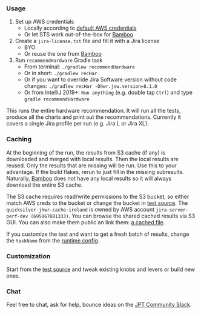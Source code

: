 ### Usage

1. Set up AWS credentials
    * Locally according to [default AWS credentials]
    * Or let STS work out-of-the-box for [Bamboo]
2. Create a `jira-license.txt` file and fill it with a Jira license
    * BYO
    * Or reuse the one from [Bamboo]
3. Run `recommendHardware` Gradle task
    * From terminal: `./gradlew recommendHardware`
    * Or in short: `./gradlew recHar`
    * Or if you want to override Jira Software version without code changes: `./gradlew recHar -Dhwr.jsw.version=8.1.0`
    * Or from IntelliJ 2019+: `Run anything` (e.g. double tap `Ctrl`) and type `gradle recommendHardware`

This runs the entire hardware recommendation.
It will run all the tests, produce all the charts and print out the recommendations.
Currently it covers a single Jira profile per run (e.g. Jira L or Jira XL).

### Caching

At the beginning of the run, the results from S3 cache (if any) is downloaded and merged with local results.
Then the local results are reused. Only the results that are missing will be run.
Use this to your advantage. If the build flakes, rerun to just fill in the missing subresults.
Naturally, [Bamboo] does not have any local results so it will always download the entire S3 cache. 

The S3 cache requires read/write permissions to the S3 bucket,
so either match AWS creds to the bucket or change the bucket in [test source].
The `quicksilver-jhwr-cache-ireland` is owned by AWS account `jira-server-perf-dev (695067801333)`.
You can browse the shared cached results via S3 GUI. You can also make them public an link them: [a cached file].

If you customize the test and want to get a fresh batch of results, change the `taskName` from the [runtime config].

### Customization

Start from the [test source] and tweak existing knobs and levers or build new ones.

### Chat

Feel free to chat, ask for help, bounce ideas on the [JPT Community Slack].

[default AWS credentials]: https://docs.aws.amazon.com/AWSJavaSDK/latest/javadoc/com/amazonaws/auth/DefaultAWSCredentialsProviderChain.html
[Bamboo]: https://server-gdn-bamboo.internal.atlassian.com/browse/QUICK-JHWR
[test source]: src/test/kotlin/com/atlassian/performance/tools/hardware/HardwareRecommendationIT.kt
[a cached file]: https://s3-eu-west-1.amazonaws.com/quicksilver-jhwr-cache-ireland/QUICK-132-fix-v3/jira-exploration-chart.html
[runtime config]: src/test/kotlin/com/atlassian/performance/tools/hardware/IntegrationTestRuntime.kt
[JPT Community Slack]: http://go.atlassian.com/jpt-slack
